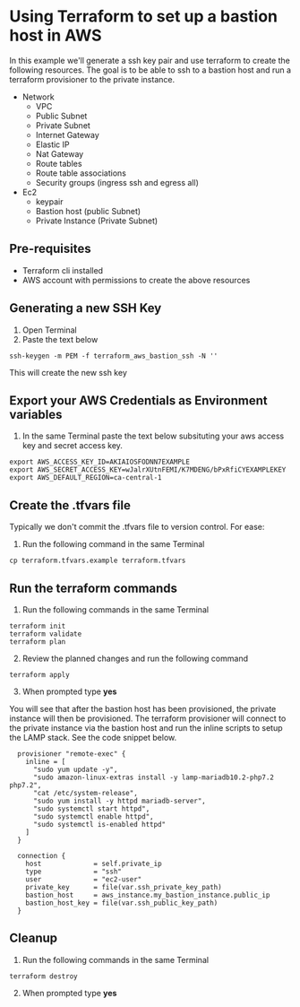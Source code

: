 # Using Terraform to set up a bastion host in AWS

In this example we'll generate a ssh key pair and use terraform to create the following resources. The goal is to be able to ssh to a bastion host and run a terraform provisioner to the private instance.

- Network
  - VPC
  - Public Subnet
  - Private Subnet
  - Internet Gateway
  - Elastic IP
  - Nat Gateway
  - Route tables
  - Route table associations
  - Security groups (ingress ssh and egress all)
- Ec2
  - keypair
  - Bastion host (public Subnet)
  - Private Instance (Private Subnet)

## Pre-requisites

- Terraform cli installed
- AWS account with permissions to create the above resources

## Generating a new SSH Key

1. Open Terminal
2. Paste the text below

  ```shell
  ssh-keygen -m PEM -f terraform_aws_bastion_ssh -N ''
  ```

This will create the new ssh key

## Export your AWS Credentials as Environment variables

1. In the same Terminal paste the text below subsituting your aws access key and secret access key.

  ```shell
  export AWS_ACCESS_KEY_ID=AKIAIOSFODNN7EXAMPLE
  export AWS_SECRET_ACCESS_KEY=wJalrXUtnFEMI/K7MDENG/bPxRfiCYEXAMPLEKEY
  export AWS_DEFAULT_REGION=ca-central-1
  ```  

## Create the .tfvars file

Typically we don't commit the .tfvars file to version control. For ease:

1. Run the following command in the same Terminal

  ```shell
  cp terraform.tfvars.example terraform.tfvars
  ```

## Run the terraform commands

1. Run the following commands in the same Terminal

  ```shell
  terraform init
  terraform validate
  terraform plan
  ```

2. Review the planned changes and run the following command

  ```shell
  terraform apply
  ```

3. When prompted type **yes**

You will see that after the bastion host has been provisioned, the private instance will then be provisioned. The terraform provisioner will connect to the private instance via the bastion host and run the inline scripts to setup the LAMP stack. See the code snippet below.

```hcl
  provisioner "remote-exec" {
    inline = [
      "sudo yum update -y",
      "sudo amazon-linux-extras install -y lamp-mariadb10.2-php7.2 php7.2",
      "cat /etc/system-release",
      "sudo yum install -y httpd mariadb-server",
      "sudo systemctl start httpd",
      "sudo systemctl enable httpd",
      "sudo systemctl is-enabled httpd"
    ]
  }

  connection {
    host             = self.private_ip
    type             = "ssh"
    user             = "ec2-user"
    private_key      = file(var.ssh_private_key_path)
    bastion_host     = aws_instance.my_bastion_instance.public_ip
    bastion_host_key = file(var.ssh_public_key_path)
  }
```

## Cleanup

1. Run the following commands in the same Terminal

  ```shell
  terraform destroy
  ```

2. When prompted type **yes**
